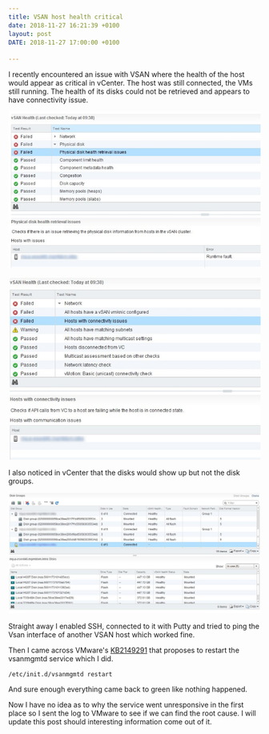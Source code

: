 ```yaml
---
title: VSAN host health critical
date: 2018-11-27 16:21:39 +0100
layout: post
DATE: 2018-11-27 17:00:00 +0100

---
```

I recently encountered an issue with VSAN where the health of the host would appear as critical in vCenter. The host was still connected, the VMs still running. The health of its disks could not be retrieved and appears to have connectivity issue. 

![](/img/vsan-prob-2.jpg)

![](/img/vsan-prob-1.jpg)

I also noticed in vCenter that the disks would show up but not the disk groups.

![](/img/vsan-prob-3.jpg)

Straight away I enabled SSH, connected to it with Putty and tried to ping the Vsan interface of another VSAN host which worked fine.

Then I came across VMware's [KB2149291](https://kb.vmware.com/s/article/2149291) that proposes to restart the vsanmgmtd service which I did.

    /etc/init.d/vsanmgmtd restart 

And sure enough everything came back to green like nothing happened.

Now I have no idea as to why the service went unresponsive in the first place so I sent the log to VMware to see if we can find the root cause. I will update this post should interesting information come out of it.
